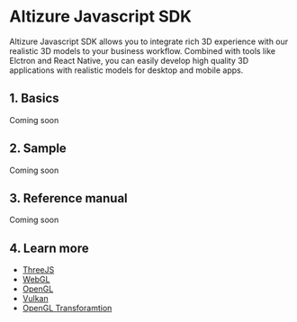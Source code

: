 # Altizure Javascript SDK

Altizure Javascript SDK allows you to integrate rich 3D experience with our realistic 3D models to your business workflow. Combined with tools like Elctron and React Native, you can easily develop high quality 3D applications with realistic models for desktop and mobile apps.

## 1. Basics

Coming soon

## 2. Sample

Coming soon

## 3. Reference manual

Coming soon

## 4. Learn more

* [ThreeJS](https://threejs.org/)
* [WebGL](https://www.khronos.org/webgl/)
* [OpenGL](https://www.opengl.org/)
* [Vulkan](https://www.khronos.org/registry/vulkan/)
* [OpenGL Transforamtion](http://www.songho.ca/opengl/gl_transform.html)
